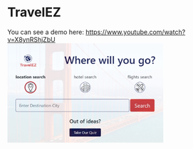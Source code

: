 # TravelEZ
You can see a demo here: https://www.youtube.com/watch?v=X8ynRShjZbU <br>
<img src="./preview.PNG" width="350px">
